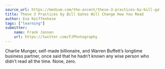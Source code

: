 ```yaml
---
source_url: https://medium.com/the-ascent/these-3-practices-by-bill-gates-will-change-how-you-read-15f3c574bef2
title: These 3 Practices by Bill Gates Will Change How You Read
author: Eva Keiffenheim
tags: ["learning"]
submitter:
    name: Frank Jansen
    url: https://twitter.com/FJPhotography
---
```


Charlie Munger, self-made billionaire, and Warren Buffett’s longtime business partner, once said that he hadn’t known any wise person who didn’t read all the time. None, zero.
